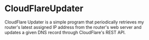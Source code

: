 # CloudFlareUpdater

CloudFlare Updater is a simple program that periodically retrieves my router's
latest assigned IP address from the router's web server and updates a given DNS
record through CloudFlare's REST API.
